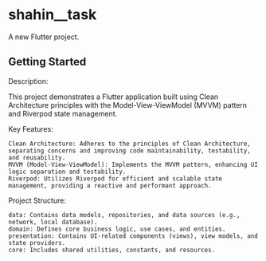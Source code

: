 # shahin__task

A new Flutter project.

## Getting Started

Description:

This project demonstrates a Flutter application built using Clean Architecture principles with the Model-View-ViewModel (MVVM) pattern and Riverpod state management.

Key Features:

    Clean Architecture: Adheres to the principles of Clean Architecture, separating concerns and improving code maintainability, testability, and reusability.
    MVVM (Model-View-ViewModel): Implements the MVVM pattern, enhancing UI logic separation and testability.
    Riverpod: Utilizes Riverpod for efficient and scalable state management, providing a reactive and performant approach.
 

Project Structure:

    data: Contains data models, repositories, and data sources (e.g., network, local database).
    domain: Defines core business logic, use cases, and entities.
    presentation: Contains UI-related components (views), view models, and state providers.
    core: Includes shared utilities, constants, and resources.
